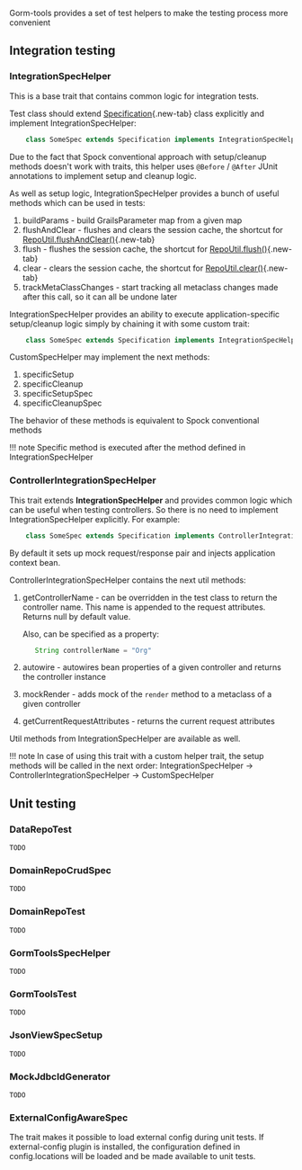 Gorm-tools provides a set of test helpers to make the testing process more convenient

## Integration testing

### IntegrationSpecHelper

This is a base trait that contains common logic for integration tests.

Test class should extend [Specification]{.new-tab} class explicitly and implement IntegrationSpecHelper:
 
```groovy 
    class SomeSpec extends Specification implements IntegrationSpecHelper
```

Due to the fact that Spock conventional approach with setup/cleanup methods doesn't work with traits,
this helper uses ```@Before``` / ```@After``` JUnit annotations to implement setup and cleanup logic.

As well as setup logic, IntegrationSpecHelper provides a bunch of useful methods which can be used in tests:
  
  1. buildParams - build GrailsParameter map from a given map
  2. flushAndClear - flushes and clears the session cache, the shortcut for [RepoUtil.flushAndClear()]{.new-tab}
  3. flush - flushes the session cache, the shortcut for [RepoUtil.flush()]{.new-tab}
  4. clear - clears the session cache, the shortcut for [RepoUtil.clear()]{.new-tab}
  5. trackMetaClassChanges - start tracking all metaclass changes made after this call, so it can all be undone later

IntegrationSpecHelper provides an ability to execute application-specific setup/cleanup logic simply by chaining it with
some custom trait:

```groovy
    class SomeSpec extends Specification implements IntegrationSpecHelper, CustomSpecHelper
```

CustomSpecHelper may implement the next methods:

  1. specificSetup
  2. specificCleanup
  3. specificSetupSpec
  4. specificCleanupSpec

The behavior of these methods is equivalent to Spock conventional methods

!!! note
    Specific method is executed after the method defined in IntegrationSpecHelper


### ControllerIntegrationSpecHelper

This trait extends **IntegrationSpecHelper** and provides common logic
which can be useful when testing controllers. So there is no need to implement IntegrationSpecHelper explicitly.
For example:

```groovy 
    class SomeSpec extends Specification implements ControllerIntegrationSpecHelper
```

By default it sets up mock request/response pair and injects application context bean. 

ControllerIntegrationSpecHelper contains the next util methods:

  1. getControllerName - can be overridden in the test class to return the controller name.
     This name is appended to the request attributes. Returns null by default value.
     
     Also, can be specified as a property:
     ```groovy
        String controllerName = "Org"
     ```
     
  2. autowire - autowires bean properties of a given controller and returns the controller instance
  3. mockRender - adds mock of the ```render``` method to a metaclass of a given controller
  4. getCurrentRequestAttributes - returns the current request attributes

Util methods from IntegrationSpecHelper are available as well.

!!! note
    In case of using this trait with a custom helper trait, the setup methods will be called in the next order:
    IntegrationSpecHelper -> ControllerIntegrationSpecHelper -> CustomSpecHelper


## Unit testing
   
### DataRepoTest
    
    TODO

### DomainRepoCrudSpec

    TODO

### DomainRepoTest
    
    TODO

### GormToolsSpecHelper
    
    TODO

### GormToolsTest

    TODO
    
### JsonViewSpecSetup

    TODO
    
### MockJdbcIdGenerator

    TODO

### ExternalConfigAwareSpec
The trait makes it possible to load external config during unit tests.
If external-config plugin is installed, the configuration defined in config.locations will be loaded and be made available to unit tests.


[RepoUtil.flushAndClear()]:https://github.com/yakworks/gorm-tools/blob/master/plugin/src/main/groovy/gorm/tools/repository/RepoUtil.groovy#L91
[RepoUtil.flush()]:https://github.com/yakworks/gorm-tools/blob/master/plugin/src/main/groovy/gorm/tools/repository/RepoUtil.groovy#L101
[RepoUtil.clear()]:https://github.com/yakworks/gorm-tools/blob/master/plugin/src/main/groovy/gorm/tools/repository/RepoUtil.groovy#L111
[Specification]:http://spockframework.org/spock/javadoc/1.0/spock/lang/Specification.html
